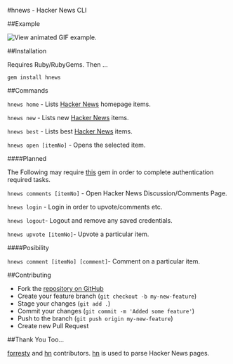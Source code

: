 #hnews - Hacker News CLI

##Example

![View animated GIF example.](http://f.cl.ly/items/3J2E2N2c0a2O3y3v1c1q/example.gif)

##Installation

Requires Ruby/RubyGems. Then …

`gem install hnews`

##Commands

`hnews home` - Lists [Hacker News](http://news.ycombinator.com) homepage items.

`hnews new` - Lists new [Hacker News](http://news.ycombinator.com) items.

`hnews best` - Lists best [Hacker News](http://news.ycombinator.com) items.

`hnews open [itemNo]` - Opens the selected item.

####Planned

The Following may require [this](https://github.com/seven1m/hackernews) gem in order to complete  authentication required tasks.

`hnews comments [itemNo]` - Open Hacker News Discussion/Comments Page.


`hnews login` - Login in order to upvote/comments etc.

`hnews logout`- Logout and remove any saved credentials.

`hnews upvote [itemNo]`- Upvote a particular item.

####Posibility

`hnews comment [itemNo] [comment]`- Comment on a particular item.

##Contributing

* Fork the [repository on GitHub](https://github.com/bencevans/hnews)
* Create your feature branch (`git checkout -b my-new-feature`)
* Stage your changes (`git add .`)
* Commit your changes (`git commit -m 'Added some feature'`)
* Push to the branch (`git push origin my-new-feature`)
* Create new Pull Request


##Thank You Too...

[forresty](https://github.com/forresty) and [hn](https://github.com/forresty/hn) contributors. [hn](https://github.com/forresty/hn) is used to parse Hacker News pages.



